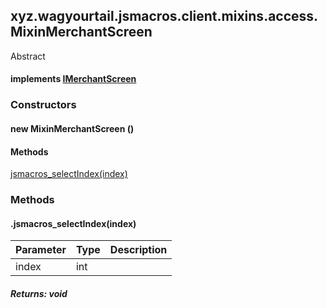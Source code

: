 

xyz.wagyourtail.jsmacros.client.mixins.access.MixinMerchantScreen
-----------------------------------------------------------------

Abstract
#### implements [IMerchantScreen](1.9.2/xyz/wagyourtail/jsmacros/client/access/IMerchantScreen.html)

### Constructors

#### new MixinMerchantScreen ()




#### Methods

[jsmacros\_selectIndex(index)](#jsmacros_selectIndex-int-)



### Methods

#### .jsmacros\_selectIndex(index)

| Parameter | Type | Description |
|---|---|---|
| index | int |  |

##### Returns: void




